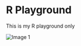 # R Playground
This is my R playground only

![Image 1](https://github.com/wsamuelw/R-Code/blob/master/Images/TM_1.png)
